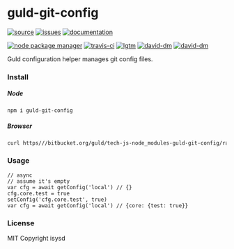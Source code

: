 # guld-git-config

[![source](https://img.shields.io/badge/source-bitbucket-blue.svg)](https://bitbucket.org/guld/tech-js-node_modules-guld-git-config) [![issues](https://img.shields.io/badge/issues-bitbucket-yellow.svg)](https://bitbucket.org/guld/tech-js-node_modules-guld-git-config/issues) [![documentation](https://img.shields.io/badge/docs-guld.tech-green.svg)](https://guld.tech/lib/guld-git-config.html)

[![node package manager](https://img.shields.io/npm/v/guld-git-config.svg)](https://www.npmjs.com/package/guld-git-config) [![travis-ci](https://travis-ci.org/guldcoin/tech-js-node_modules-guld-git-config.svg)](https://travis-ci.org/guldcoin/tech-js-node_modules-guld-git-config?branch=guld) [![lgtm](https://img.shields.io/lgtm/grade/javascript/b/guld/tech-js-node_modules-guld-git-config.svg?logo=lgtm&logoWidth=18)](https://lgtm.com/projects/b/guld/tech-js-node_modules-guld-git-config/context:javascript) [![david-dm](https://david-dm.org/guldcoin/tech-js-node_modules-guld-git-config/status.svg)](https://david-dm.org/guldcoin/tech-js-node_modules-guld-git-config) [![david-dm](https://david-dm.org/guldcoin/tech-js-node_modules-guld-git-config/dev-status.svg)](https://david-dm.org/guldcoin/tech-js-node_modules-guld-git-config?type=dev)

Guld configuration helper manages git config files.

### Install

##### Node

```sh
npm i guld-git-config
```

##### Browser

```sh
curl https///bitbucket.org/guld/tech-js-node_modules-guld-git-config/raw/guld/guld-git-config.min.js -o guld-git-config.min.js
```

### Usage

```
// async
// assume it's empty
var cfg = await getConfig('local') // {}
cfg.core.test = true
setConfig('cfg.core.test', true)
var cfg = await getConfig('local') // {core: {test: true}}
```

### License

MIT Copyright isysd
